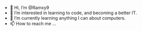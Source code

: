 - 👋 Hi, I’m @Ramxy9
- 👀 I’m interested in learning to code, and becoming a better IT. 
- 🌱 I’m currently learning anything I can about computers. 
- 📫 How to reach me ...

<!---
Ramxy9/Ramxy9 is a ✨ special ✨ repository because its `README.md` (this file) appears on your GitHub profile.
You can click the Preview link to take a look at your changes.
--->

